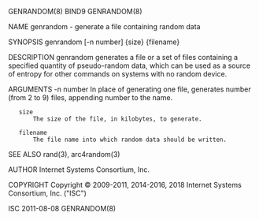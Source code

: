 GENRANDOM(8)                                                                                        BIND9                                                                                        GENRANDOM(8)



NAME
       genrandom - generate a file containing random data

SYNOPSIS
       genrandom [-n number] {size} {filename}

DESCRIPTION
       genrandom generates a file or a set of files containing a specified quantity of pseudo-random data, which can be used as a source of entropy for other commands on systems with no random device.

ARGUMENTS
       -n number
           In place of generating one file, generates number (from 2 to 9) files, appending number to the name.

       size
           The size of the file, in kilobytes, to generate.

       filename
           The file name into which random data should be written.

SEE ALSO
       rand(3), arc4random(3)

AUTHOR
       Internet Systems Consortium, Inc.

COPYRIGHT
       Copyright © 2009-2011, 2014-2016, 2018 Internet Systems Consortium, Inc. ("ISC")



ISC                                                                                               2011-08-08                                                                                     GENRANDOM(8)
